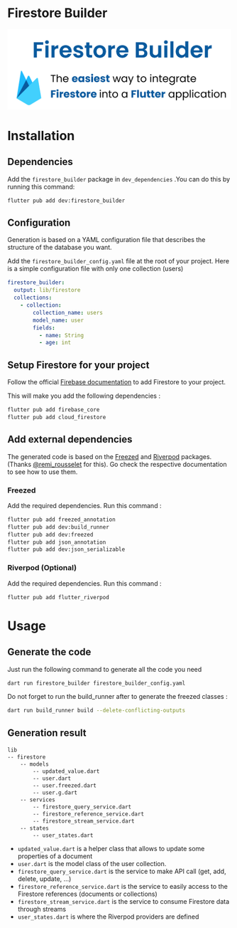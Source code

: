 # Firestore Builder

![social_card.png](img/social_card.png)

# Installation

## Dependencies

Add the `firestore_builder` package in `dev_dependencies` .You can do this by running this command:

```bash
flutter pub add dev:firestore_builder
```

## Configuration

Generation is based on a YAML configuration file that describes the structure of the database you want.

Add the `firestore_builder_config.yaml` file at the root of your project. Here is a simple configuration file with only one collection (users)

```yaml
firestore_builder:
  output: lib/firestore
  collections:
    - collection:
        collection_name: users
        model_name: user
        fields:
          - name: String
          - age: int
```

## Setup Firestore for your project

Follow the official [Firebase documentation](https://firebase.google.com/docs/flutter/setup?platform=ios) to add Firestore to your project.

This will make you add the following dependencies :

```bash
flutter pub add firebase_core
flutter pub add cloud_firestore
```

## Add external dependencies

The generated code is based on the [Freezed](https://pub.dev/packages/freezed) and [Riverpod](https://pub.dev/packages/riverpod) packages. (Thanks [@remi_rousselet](https://twitter.com/remi_rousselet) for this). Go check the respective documentation to see how to use them.

### Freezed

Add the required dependencies. Run this command :

```bash
flutter pub add freezed_annotation
flutter pub add dev:build_runner
flutter pub add dev:freezed
flutter pub add json_annotation
flutter pub add dev:json_serializable
```

### Riverpod (Optional)

Add the required dependencies. Run this command :

```bash
flutter pub add flutter_riverpod
```

# Usage

## Generate the code

Just run the following command to generate all the code you need

```bash
dart run firestore_builder firestore_builder_config.yaml
```

Do not forget to run the build_runner after to generate the freezed classes :

```bash
dart run build_runner build --delete-conflicting-outputs
```

## Generation result

```
lib
-- firestore
	-- models
		-- updated_value.dart
		-- user.dart
		-- user.freezed.dart
		-- user.g.dart
	-- services
		-- firestore_query_service.dart
		-- firestore_reference_service.dart
		-- firestore_stream_service.dart
	-- states
		-- user_states.dart
```

- `updated_value.dart` is a helper class that allows to update some properties of a document
- `user.dart` is the model class of the user collection.
- `firestore_query_service.dart` is the service to make API call (get, add, delete, update, …)
- `firestore_reference_service.dart` is the service to easily access to the Firestore references (documents or collections)
- `firestore_stream_service.dart` is the service to consume Firestore data through streams
- `user_states.dart` is where the Riverpod providers are defined
